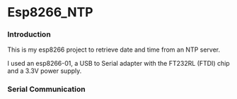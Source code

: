 # Esp8266_NTP

### Introduction

This is my esp8266 project to retrieve date and time from an NTP server.

I used an esp8266-01, a USB to Serial adapter with the FT232RL (FTDI) chip and a 3.3V power supply.

### Serial Communication

